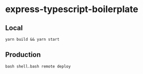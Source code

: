 # express-typescript-boilerplate

## Local

```
yarn build && yarn start
```

## Production

```
bash shell.bash remote deploy
```
